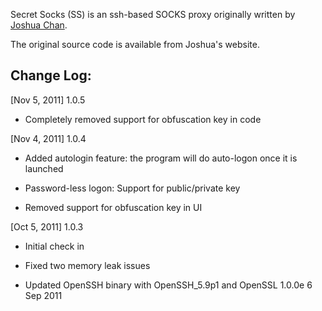 Secret Socks (SS) is an ssh-based SOCKS proxy originally written by [Joshua Chan](http://nihilex.com/secret-socks). 

The original source code is available from Joshua's website. 

Change Log:
-----------

[Nov 5, 2011] 1.0.5

- Completely removed support for obfuscation key in code

[Nov 4, 2011] 1.0.4

- Added autologin feature: the program will do auto-logon once it is launched

- Password-less logon: Support for public/private key

- Removed support for obfuscation key in UI

[Oct 5, 2011] 1.0.3

- Initial check in

- Fixed two memory leak issues

- Updated OpenSSH binary with OpenSSH_5.9p1 and OpenSSL 1.0.0e 6 Sep 2011
